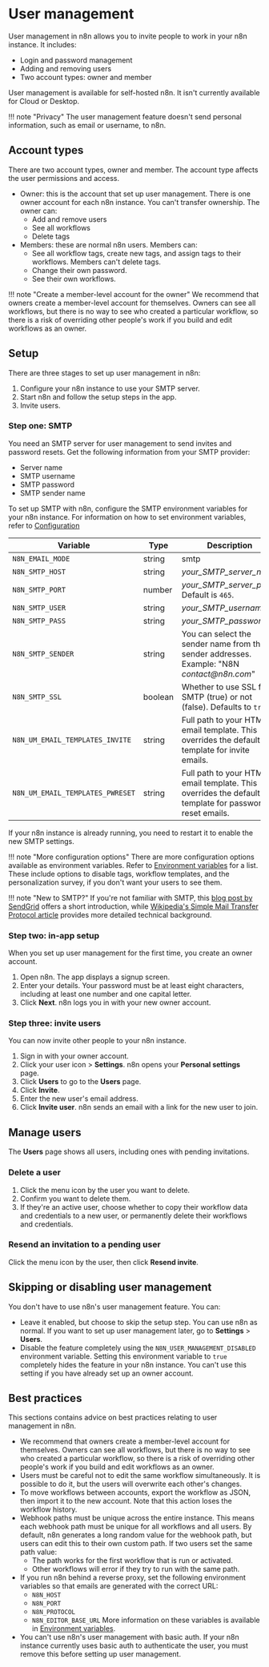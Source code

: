 # User management

User management in n8n allows you to invite people to work in your n8n instance. It includes:

* Login and password management
* Adding and removing users
* Two account types: owner and member

User management is available for self-hosted n8n. It isn't currently available for Cloud or Desktop.

!!! note "Privacy"
    The user management feature doesn't send personal information, such as email or username, to n8n.


## Account types

There are two account types, owner and member. The account type affects the user permissions and access.

* Owner: this is the account that set up user management. There is one owner account for each n8n instance. You can't transfer ownership.
  The owner can:
    * Add and remove users
    * See all workflows
    * Delete tags
* Members: these are normal n8n users.
  Members can:
    * See all workflow tags, create new tags, and assign tags to their workflows. Members can't delete tags.
    * Change their own password.
    * See their own workflows.

!!! note "Create a member-level account for the owner"
    We recommend that owners create a member-level account for themselves. Owners can see all workflows, but there is no way to see who created a particular workflow, so there is a risk of overriding other people's work if you build and edit workflows as an owner.


## Setup

There are three stages to set up user management in n8n:

1. Configure your n8n instance to use your SMTP server.
2. Start n8n and follow the setup steps in the app.
3. Invite users.

### Step one: SMTP

You need an SMTP server for user management to send invites and password resets. Get the following information from your SMTP provider:

* Server name
* SMTP username
* SMTP password
* SMTP sender name

To set up SMTP with n8n, configure the SMTP environment variables for your n8n instance. For information on how to set environment variables, refer to [Configuration](/hosting/configuration/)

| Variable | Type | Description | Required? |
| -------- | ---- | ----------- | --------- |
| `N8N_EMAIL_MODE` | string | smtp | Required |
| `N8N_SMTP_HOST` | string | _your_SMTP_server_name_ | Required |
| `N8N_SMTP_PORT` | number | _your_SMTP_server_port_ Default is `465`.| Optional |
| `N8N_SMTP_USER` | string | _your_SMTP_username_ | Required |
| `N8N_SMTP_PASS` | string | _your_SMTP_password_ | Required |
| `N8N_SMTP_SENDER` | string | You can select the sender name from the sender addresses. Example: "N8N _contact@n8n.com_"| Required |
| `N8N_SMTP_SSL` | boolean | Whether to use SSL for SMTP (true) or not (false). Defaults to `true`. | Optional | 
| `N8N_UM_EMAIL_TEMPLATES_INVITE` | string | Full path to your HTML email template. This overrides the default template for invite emails. | Optional |
| `N8N_UM_EMAIL_TEMPLATES_PWRESET` | string | Full path to your HTML email template. This overrides the default template for password reset emails. | Optional |

If your n8n instance is already running, you need to restart it to enable the new SMTP settings.

!!! note "More configuration options"
    There are more configuration options available as environment variables. Refer to [Environment variables](/hosting/environment-variables/) for a list. These include options to disable tags, workflow templates, and the personalization survey, if you don't want your users to see them.


!!! note "New to SMTP?"
    If you're not familiar with SMTP, this [blog post by SendGrid](https://sendgrid.com/blog/what-is-an-smtp-server/) offers a short introduction, while [Wikipedia's Simple Mail Transfer Protocol article](https://en.wikipedia.org/wiki/Simple_Mail_Transfer_Protocol) provides more detailed technical background.


### Step two: in-app setup

When you set up user management for the first time, you create an owner account.

1. Open n8n. The app displays a signup screen.
2. Enter your details. Your password must be at least eight characters, including at least one number and one capital letter.
3. Click **Next**. n8n logs you in with your new owner account.

### Step three: invite users

You can now invite other people to your n8n instance.

1. Sign in with your owner account.
2. Click your user icon > **Settings**. n8n opens your **Personal settings** page.
3. Click **Users** to go to the **Users** page.
4. Click **Invite**.
5. Enter the new user's email address.
6. Click **Invite user**. n8n sends an email with a link for the new user to join.

## Manage users

The **Users** page shows all users, including ones with pending invitations.

### Delete a user

1. Click the menu icon by the user you want to delete.
2. Confirm you want to delete them.
3. If they're an active user, choose whether to copy their workflow data and credentials to a new user, or permanently delete their workflows and credentials.

### Resend an invitation to a pending user

Click the menu icon by the user, then click **Resend invite**.

## Skipping or disabling user management

You don't have to use n8n's user management feature. You can:

* Leave it enabled, but choose to skip the setup step. You can use n8n as normal. If you want to set up user management later, go to **Settings** > **Users**.
* Disable the feature completely using the `N8N_USER_MANAGEMENT_DISABLED` environment variable. Setting this environment variable to `true` completely hides the feature in your n8n instance. You can't use this setting if you have already set up an owner account.

## Best practices

This sections contains advice on best practices relating to user management in n8n.

* We recommend that owners create a member-level account for themselves. Owners can see all workflows, but there is no way to see who created a particular workflow, so there is a risk of overriding other people's work if you build and edit workflows as an owner.
* Users must be careful not to edit the same workflow simultaneously. It is possible to do it, but the users will overwrite each other's changes.
* To move workflows between accounts, export the workflow as JSON, then import it to the new account. Note that this action loses the workflow history.
* Webhook paths must be unique across the entire instance. This means each webhook path must be unique for all workflows and all users. By default, n8n generates a long random value for the webhook path, but users can edit this to their own custom path. If two users set the same path value:
    * The path works for the first workflow that is run or activated.
    * Other workflows will error if they try to run with the same path.
* If you run n8n behind a reverse proxy, set the following environment variables so that emails are generated with the correct URL:
  * `N8N_HOST`
  * `N8N_PORT`
  * `N8N_PROTOCOL`
  * `N8N_EDITOR_BASE_URL`
  More information on these variables is available in [Environment variables](/hosting/environment-variables/).
* You can't use n8n's user management with basic auth. If your n8n instance currently uses basic auth to authenticate the user, you must remove this before setting up user management.
